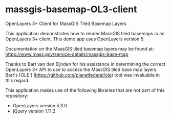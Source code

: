 # massgis-basemap-OL3-client
OpenLayers 3+ Client for MassGIS Tiled Basemap Layers

This application demonstrates how to render MassGIS tiled basemaps in an OpenLayers 3+ client. 
This demo app uses OpenLayers version 5.

Documentation on the MassGIS tiled basemap layers may be found at: https://www.mass.gov/service-details/massgis-base-map

Thanks to Bart van den Eijnden for his assistance in determining the correct OpenLayers 3+ API to use to access the MassGIS tiled base map layers. Bart's [OLE'] (https://github.com/planetfederal/ole) tool was invaluable in this regard.

This application makes use of the following libraries that are not part of this repository:
- OpenLayers version 5.3.0
- jQuery version 1.11.2
